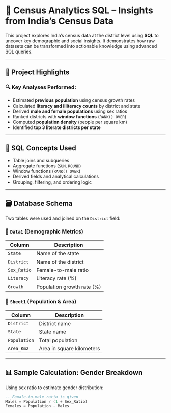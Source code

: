 # 🧠 Census Analytics SQL – Insights from India’s Census Data

This project explores India’s census data at the district level using **SQL** to uncover key demographic and social insights. It demonstrates how raw datasets can be transformed into actionable knowledge using advanced SQL queries.

---

## 📌 Project Highlights

### 🔍 Key Analyses Performed:
- Estimated **previous population** using census growth rates  
- Calculated **literacy and illiteracy counts** by district and state  
- Derived **male and female populations** using sex ratios  
- Ranked districts with **window functions** (`RANK() OVER`)  
- Computed **population density** (people per square km)  
- Identified **top 3 literate districts per state**

---

## 🧠 SQL Concepts Used
- Table joins and subqueries  
- Aggregate functions (`SUM`, `ROUND`)  
- Window functions (`RANK() OVER`)  
- Derived fields and analytical calculations  
- Grouping, filtering, and ordering logic  

---

## 🗃️ Database Schema

Two tables were used and joined on the `District` field:

### 🔹 `Data1` (Demographic Metrics)
| Column       | Description                        |
|--------------|------------------------------------|
| `State`      | Name of the state                  |
| `District`   | Name of the district               |
| `Sex_Ratio`  | Female-to-male ratio               |
| `Literacy`   | Literacy rate (%)                  |
| `Growth`     | Population growth rate (%)         |

### 🔹 `Sheet1` (Population & Area)
| Column        | Description                      |
|---------------|----------------------------------|
| `District`    | District name                    |
| `State`       | State name                       |
| `Population`  | Total population                 |
| `Area_Km2`    | Area in square kilometers        |

---

## 📊 Sample Calculation: Gender Breakdown

Using sex ratio to estimate gender distribution:
```sql
-- Female-to-male ratio is given
Males = Population / (1 + Sex_Ratio)
Females = Population - Males
